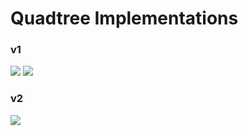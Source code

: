 <h1>Quadtree Implementations</h1>

<h3>v1</h3>

<img src="https://raw.githubusercontent.com/duboviy/algoholic/master/algoholic/quadtree/img/figure1.png">
<img src="https://raw.githubusercontent.com/duboviy/algoholic/master/algoholic/quadtree/img/figure2.png">

<h3>v2</h3>

<img src="https://raw.githubusercontent.com/duboviy/algoholic/master/algoholic/quadtree/img/figure3.png">
